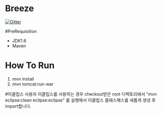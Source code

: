 # Breeze

[![Gitter](https://badges.gitter.im/Join%20Chat.svg)](https://gitter.im/projectBS/Breeze?utm_source=badge&utm_medium=badge&utm_campaign=pr-badge&utm_content=badge)

#PreRequisition
- JDK1.6
- Maven

# How To Run
1. mvn install
2. mvn tomcat:run-war

#이클립스 사용자
이클립스를 사용하는 경우 checkout받은 root 디렉토리에서 "mvn eclipse:clean eclipse:eclipse" 를 실행해서
이클립스 클래스패스를 새롭게 생성 후 import합니다.
 